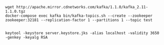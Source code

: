 
    wget http://apache.mirror.cdnetworks.com/kafka/1.1.0/kafka_2.11-1.1.0.tgz
    docker-compose exec kafka bin/kafka-topics.sh --create --zookeeper zookeeper:32181 --replication-factor 1 --partitions 1 --topic test


    keytool -keystore server.keystore.jks -alias localhost -validity 3650 -genkey -keyalg RSA